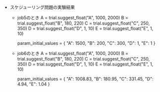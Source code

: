 - スケジューリング問題の実験結果
   - job5のとき
      A = trial.suggest_float("A", 1000, 2000)
      B = trial.suggest_float("B", 180, 220)
      C = trial.suggest_float("C", 250, 350)
      D = trial.suggest_float("D", 1, 10)
      E = trial.suggest_float("E", 1, 10)

      param_initial_values = {
         "A": 1500,
         "B": 200,
         "C": 300,
         "D": 1,
         "E": 1
      }
   - job6のとき
      A = trial.suggest_float("A", 1000, 2000)
      B = trial.suggest_float("B", 180, 220)
      C = trial.suggest_float("C", 250, 350)
      D = trial.suggest_float("D", 1, 10)
      E = trial.suggest_float("E", 1, 10)

      param_initial_values = {
         "A": 1008.83,
         "B": 180.95,
         "C": 331.45,
         "D": 4.94,
         "E": 1.04
      }
